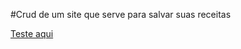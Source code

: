 #Crud de um site que serve para salvar suas receitas 


<a href='https://livro-de-receitas-seven.vercel.app' target="_blank" >Teste aqui</a>

